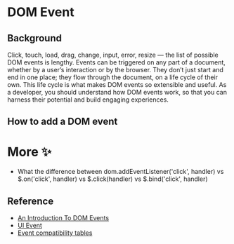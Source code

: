 # DOM Event

## Background
Click, touch, load, drag, change, input, error, resize — the list of possible DOM events is lengthy. Events can be triggered on any part of a document, whether by a user’s interaction or by the browser. They don’t just start and end in one place; they flow through the document, on a life cycle of their own. This life cycle is what makes DOM events so extensible and useful. As a developer, you should understand how DOM events work, so that you can harness their potential and build engaging experiences.

## How to add a DOM event

##



# More :sparkles: 
* What the difference between dom.addEventListener('click', handler) vs $.on('click', handler) vs $.click(handler) vs $.bind('click', handler)

## Reference
* [An Introduction To DOM Events](https://www.smashingmagazine.com/2013/11/an-introduction-to-dom-events/)
* [UI Event](https://www.w3.org/TR/DOM-Level-3-Events/#dom-event-architecture)
* [Event compatibility tables](https://www.quirksmode.org/dom/events/)







